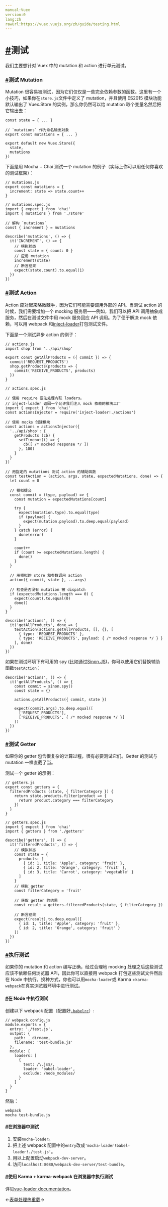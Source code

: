 ```yaml
---
manual:Vuex
version:0
lang:zh
rawUrl:https://vuex.vuejs.org/zh/guide/testing.html
---
```



# [#](%2465 "")测试<a name="测试"></a>


我们主要想针对 Vuex 中的 mutation 和 action 进行单元测试。


### [#](%2466 "")测试 Mutation<a name="测试-mutation"></a>


Mutation 很容易被测试，因为它们仅仅是一些完全依赖参数的函数。这里有一个小技巧，如果你在`store.js`文件中定义了 mutation，并且使用 ES2015 模块功能默认输出了 Vuex.Store 的实例，那么你仍然可以给 mutation 取个变量名然后把它输出去：


```
const state = { ... }

// `mutations` 作为命名输出对象
export const mutations = { ... }

export default new Vuex.Store({
  state,
  mutations
})

```



下面是用 Mocha + Chai 测试一个 mutation 的例子（实际上你可以用任何你喜欢的测试框架）：


```
// mutations.js
export const mutations = {
  increment: state => state.count++
}

```


```
// mutations.spec.js
import { expect } from 'chai'
import { mutations } from './store'

// 解构 `mutations`
const { increment } = mutations

describe('mutations', () => {
  it('INCREMENT', () => {
    // 模拟状态
    const state = { count: 0 }
    // 应用 mutation
    increment(state)
    // 断言结果
    expect(state.count).to.equal(1)
  })
})

```


### [#](%2467 "")测试 Action<a name="测试-action"></a>


Action 应对起来略微棘手，因为它们可能需要调用外部的 API。当测试 action 的时候，我们需要增加一个 mocking 服务层——例如，我们可以把 API 调用抽象成服务，然后在测试文件中用 mock 服务回应 API 调用。为了便于解决 mock 依赖，可以用 webpack 和[inject-loader](%2468 "")打包测试文件。



下面是一个测试异步 action 的例子：


```
// actions.js
import shop from '../api/shop'

export const getAllProducts = ({ commit }) => {
  commit('REQUEST_PRODUCTS')
  shop.getProducts(products => {
    commit('RECEIVE_PRODUCTS', products)
  })
}

```


```
// actions.spec.js

// 使用 require 语法处理内联 loaders。
// inject-loader 返回一个允许我们注入 mock 依赖的模块工厂
import { expect } from 'chai'
const actionsInjector = require('inject-loader!./actions')

// 使用 mocks 创建模块
const actions = actionsInjector({
  '../api/shop': {
    getProducts (cb) {
      setTimeout(() => {
        cb([ /* mocked response */ ])
      }, 100)
    }
  }
})

// 用指定的 mutations 测试 action 的辅助函数
const testAction = (action, args, state, expectedMutations, done) => {
  let count = 0

  // 模拟提交
  const commit = (type, payload) => {
    const mutation = expectedMutations[count]

    try {
      expect(mutation.type).to.equal(type)
      if (payload) {
        expect(mutation.payload).to.deep.equal(payload)
      }
    } catch (error) {
      done(error)
    }

    count++
    if (count >= expectedMutations.length) {
      done()
    }
  }

  // 用模拟的 store 和参数调用 action
  action({ commit, state }, ...args)

  // 检查是否没有 mutation 被 dispatch
  if (expectedMutations.length === 0) {
    expect(count).to.equal(0)
    done()
  }
}

describe('actions', () => {
  it('getAllProducts', done => {
    testAction(actions.getAllProducts, [], {}, [
      { type: 'REQUEST_PRODUCTS' },
      { type: 'RECEIVE_PRODUCTS', payload: { /* mocked response */ } }
    ], done)
  })
})

```



如果在测试环境下有可用的 spy (比如通过[Sinon.JS](%2469 ""))，你可以使用它们替换辅助函数`testAction`：


```
describe('actions', () => {
  it('getAllProducts', () => {
    const commit = sinon.spy()
    const state = {}
    
    actions.getAllProducts({ commit, state })
    
    expect(commit.args).to.deep.equal([
      ['REQUEST_PRODUCTS'],
      ['RECEIVE_PRODUCTS', { /* mocked response */ }]
    ])
  })
})

```


### [#](%2470 "")测试 Getter<a name="测试-getter"></a>


如果你的 getter 包含很复杂的计算过程，很有必要测试它们。Getter 的测试与 mutation 一样直截了当。



测试一个 getter 的示例：


```
// getters.js
export const getters = {
  filteredProducts (state, { filterCategory }) {
    return state.products.filter(product => {
      return product.category === filterCategory
    })
  }
}

```


```
// getters.spec.js
import { expect } from 'chai'
import { getters } from './getters'

describe('getters', () => {
  it('filteredProducts', () => {
    // 模拟状态
    const state = {
      products: [
        { id: 1, title: 'Apple', category: 'fruit' },
        { id: 2, title: 'Orange', category: 'fruit' },
        { id: 3, title: 'Carrot', category: 'vegetable' }
      ]
    }
    // 模拟 getter
    const filterCategory = 'fruit'

    // 获取 getter 的结果
    const result = getters.filteredProducts(state, { filterCategory })

    // 断言结果
    expect(result).to.deep.equal([
      { id: 1, title: 'Apple', category: 'fruit' },
      { id: 2, title: 'Orange', category: 'fruit' }
    ])
  })
})

```


### [#](%2471 "")执行测试<a name="执行测试"></a>


如果你的 mutation 和 action 编写正确，经过合理地 mocking 处理之后这些测试应该不依赖任何浏览器 API，因此你可以直接用 webpack 打包这些测试文件然后在 Node 中执行。换种方式，你也可以用`mocha-loader`或 Karma +`karma-webpack`在真实浏览器环境中进行测试。


#### [#](%2472 "")在 Node 中执行测试<a name="在-node-中执行测试"></a>


创建以下 webpack 配置（配置好[`.babelrc`](%2473 "")）:


```
// webpack.config.js
module.exports = {
  entry: './test.js',
  output: {
    path: __dirname,
    filename: 'test-bundle.js'
  },
  module: {
    loaders: [
      {
        test: /\.js$/,
        loader: 'babel-loader',
        exclude: /node_modules/
      }
    ]
  }
}

```



然后：


```
webpack
mocha test-bundle.js

```


#### [#](%2474 "")在浏览器中测试<a name="在浏览器中测试"></a>

1. 安装`mocha-loader`。
1. 把上述 webpack 配置中的`entry`改成`'mocha-loader!babel-loader!./test.js'`。
1. 用以上配置启动`webpack-dev-server`。
1. 访问`localhost:8080/webpack-dev-server/test-bundle`。

#### [#](%2475 "")使用 Karma + karma-webpack 在浏览器中执行测试<a name="使用-karma-karma-webpack-在浏览器中执行测试"></a>


详见[vue-loader documentation](%2476 "")。





←[表单处理](%2336 "")[热重载](%2338 "")→






